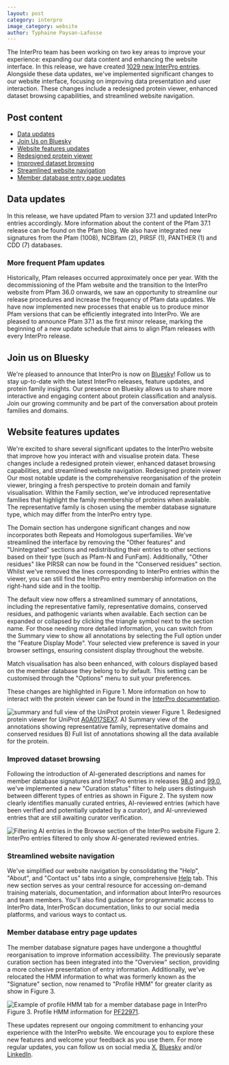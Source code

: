 ```yaml
---
layout: post
category: interpro
image_category: website
author: Typhaine Paysan-Lafosse
---
```

The InterPro team has been working on two key areas to improve your experience: expanding our data content and enhancing the website interface. In this release, we have created [1029 new InterPro entries](https://www.ebi.ac.uk/interpro/entry/InterPro/?latest_entries=#table). Alongside these data updates, we've implemented significant changes to our website interface, focusing on improving data presentation and user interaction. These changes include a redesigned protein viewer, enhanced dataset browsing capabilities, and streamlined website navigation. 

## Post content
- [Data updates](#data-updates)
- [Join Us on Bluesky](#join-us-on-bluesky)
- [Website features updates](#website-features-updates)
- [Redesigned protein viewer](#redesigned-protein-viewer)
- [Improved dataset browsing](#improved-dataset-browsing)
- [Streamlined website navigation](#streamlined-website-navigation)
- [Member database entry page updates](#member-database-entry-page-updates)

## Data updates
In this release, we have updated Pfam to version 37.1 and updated InterPro entries accordingly. More information about the content of the Pfam 37.1 release can be found on the Pfam blog.
We also have integrated new signatures from the Pfam (1008), NCBIfam (2), PIRSF (1), PANTHER (1) and CDD (7) databases.

### More frequent Pfam updates
Historically, Pfam releases occurred approximately once per year. With the decommissioning of the Pfam website and the transition to the InterPro website from Pfam 36.0 onwards, we saw an opportunity to streamline our release procedures and increase the frequency of Pfam data updates. We have now implemented new processes that enable us to produce minor Pfam versions that can be efficiently integrated into InterPro. We are pleased to announce Pfam 37.1 as the first minor release, marking the beginning of a new update schedule that aims to align Pfam releases with every InterPro release.

## Join us on Bluesky
We're pleased to announce that InterPro is now on [Bluesky](https://bsky.app/profile/interprodb.bsky.social)! Follow us to stay up-to-date with the latest InterPro releases, feature updates, and protein family insights. Our presence on Bluesky allows us to share more interactive and engaging content about protein classification and analysis. Join our growing community and be part of the conversation about protein families and domains.

## Website features updates
We're excited to share several significant updates to the InterPro website that improve how you interact with and visualise protein data. These changes include a redesigned protein viewer, enhanced dataset browsing capabilities, and streamlined website navigation.
Redesigned protein viewer 
Our most notable update is the comprehensive reorganisation of the protein viewer, bringing a fresh perspective to protein domain and family visualisation. Within the Family section, we've introduced representative families that highlight the family membership of proteins when available. The representative family is chosen using the member database signature type, which may differ from the InterPro entry type.

The Domain section has undergone significant changes and now incorporates both Repeats and Homologous superfamilies. We've streamlined the interface by removing the "Other features" and "Unintegrated" sections and redistributing their entries to other sections based on their type (such as Pfam-N and FunFam). Additionally, "Other residues" like PIRSR can now be found in the "Conserved residues" section. Whilst we've removed the lines corresponding to InterPro entries within the viewer, you can still find the InterPro entry membership information on the right-hand side and in the tooltip.

The default view now offers a streamlined summary of annotations, including the representative family, representative domains, conserved residues, and pathogenic variants when available. Each section can be expanded or collapsed by clicking the triangle symbol next to the section name. For those needing more detailed information, you can switch from the Summary view to show all annotations by selecting the Full option under the "Feature Display Mode". Your selected view preference is saved in your browser settings, ensuring consistent display throughout the website.

Match visualisation has also been enhanced, with colours displayed based on the member database they belong to by default. This setting can be customised through the "Options" menu to suit your preferences.

These changes are highlighted in Figure 1. More information on how to interact with the protein viewer can be found in the [InterPro documentation](https://interpro-documentation.readthedocs.io/en/latest/protein_viewer.html).

![summary and full view of the UniProt protein viewer]({{site.baseurl}}/assets/media/images/posts/interpro_103_protein_viewer.png)
Figure 1. Redesigned protein viewer for UniProt [A0A017SEX7](https://www.ebi.ac.uk/interpro/protein/UniProt/A0A017SEX7/). A) Summary view of the annotations showing representative family, representative domains and conserved residues B) Full list of annotations showing all the data available for the protein.

### Improved dataset browsing
Following the introduction of AI-generated descriptions and names for member database signatures and InterPro entries in releases [98.0](https://proteinswebteam.github.io/interpro-blog/2024/01/29/InterPro-98.0-updates/) and [99.0](https://proteinswebteam.github.io/interpro-blog/2024/04/03/InterPro-99.0-updates/), we've implemented a new "Curation status" filter to help users distinguish between different types of entries as shown in Figure 2. The system now clearly identifies manually curated entries, AI-reviewed entries (which have been verified and potentially updated by a curator), and AI-unreviewed entries that are still awaiting curator verification.

![Filtering AI entries in the Browse section of the InterPro website]({{site.baseurl}}/assets/media/images/posts/interpro_103_ai_filter.png)
Figure 2. InterPro entries filtered to only show AI-generated reviewed entries.

### Streamlined website navigation
We've simplified our website navigation by consolidating the "Help", "About", and "Contact us" tabs into a single, comprehensive [Help](https://www.ebi.ac.uk/interpro/help/) tab. This new section serves as your central resource for accessing on-demand training materials, documentation, and information about InterPro resources and team members. You'll also find guidance for programmatic access to InterPro data, InterProScan documentation, links to our social media platforms, and various ways to contact us.

### Member database entry page updates
The member database signature pages have undergone a thoughtful reorganisation to improve information accessibility. The previously separate curation section has been integrated into the "Overview" section, providing a more cohesive presentation of entry information. Additionally, we've relocated the HMM information to what was formerly known as the "Signature" section, now renamed to "Profile HMM" for greater clarity as show in Figure 3.

![Example of profile HMM tab for a member database page in InterPro]({{site.baseurl}}/assets/media/images/posts/interpro_103_hmm_profile.png)
Figure 3. Profile HMM information for [PF22971](https://www.ebi.ac.uk/interpro/entry/pfam/PF22971/logo/).

These updates represent our ongoing commitment to enhancing your experience with the InterPro website. We encourage you to explore these new features and welcome your feedback as you use them. For more regular updates, you can follow us on social media [X](https://x.com/InterProDB), [Bluesky](https://bsky.app/profile/interprodb.bsky.social) and/or [LinkedIn](https://www.linkedin.com/company/interpro-pfam/posts?lipi=urn%3Ali%3Apage%3Ad_flagship3_company%3BpC4tPZ%2FARYuJNmAd86lNwA%3D%3D).
